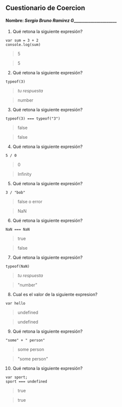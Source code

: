 ## Cuestionario de Coercion
#### Nombre: _Sergio Bruno Ramírez G______________________

1. Qué retona la siguiente expresión?
```
var sum = 3 + 2
console.log(sum)
```

> 5

> 5

2. Qué retona la siguiente expresión?
```
typeof(3)
```

> _tu respuesta_

> number

3. Qué retona la siguiente expresión?
```
typeof(3) === typeof("3")
```

> false

> false

4. Qué retona la siguiente expresión?
```
5 / 0
```

> 0

> Infinity

5. Qué retona la siguiente expresión?
```
3 / "bob"
```

> false o error

> NaN

6. Qué retona la siguiente expresión?
```
NaN === NaN
```

> true

> false

7. Qué retona la siguiente expresión?
```
typeof(NaN)
```

> _tu respuesta_

> "number"

8. Cual es el valor de la siguiente expresion?
```
var hello
```

> undefined

> undefined

9. Qué retona la siguiente expresión?
```
"some" + " person"
```

> some person

> "some person"

10. Qué retona la siguiente expresión?
```
var sport; 
sport === undefined
```

> true

> true



